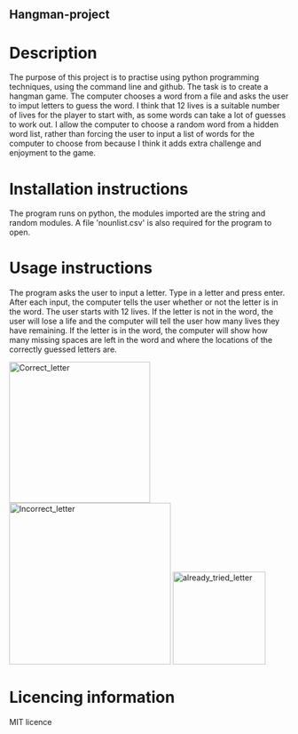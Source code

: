 ## Hangman-project

# Description
The purpose of this project is to practise using python programming techniques, using the command line and github. The task is to create a hangman game. The computer chooses a word from a file and asks the user to imput letters to guess the word.
I think that 12 lives is a suitable number of lives for the player to start with, as some words can take a lot of guesses to work out. I allow the computer to choose a random word from a hidden word list, rather than forcing the user to input a list of words for the computer to choose from because I think it adds extra challenge and enjoyment to the game.

# Installation instructions
The program runs on python, the modules imported are the string and random modules. A file 'nounlist.csv' is also required for the program to open.

# Usage instructions
The program asks the user to input a letter. Type in a letter and press enter. After each input, the computer tells the user whether or not the letter is in the word. The user starts with 12 lives. If the letter is not in the word, the user will lose a life and the computer will tell the user how many lives they have remaining. If the letter is in the word, the computer will show how many missing spaces are left in the word and where the locations of the correctly guessed letters are.  

<img width="254" alt="Correct_letter" src="https://github.com/sgrayner/Hangman-project/assets/29332415/81cdb7f9-1e53-4ff7-9656-6665e740bc9f">
<img width="291" alt="Incorrect_letter" src="https://github.com/sgrayner/Hangman-project/assets/29332415/ebba97c2-6b0e-42b8-889e-ff41bb1baab0">
<img width="167" alt="already_tried_letter" src="https://github.com/sgrayner/Hangman-project/assets/29332415/e764f014-3c4d-4bc8-a200-84865bf9dcbe">

# Licencing information
MIT licence
